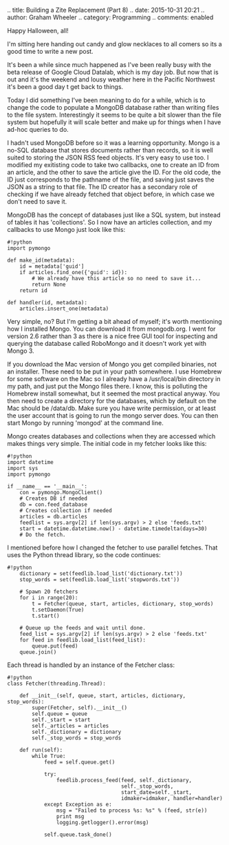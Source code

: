 .. title: Building a Zite Replacement (Part 8)
.. date: 2015-10-31 20:21
.. author: Graham Wheeler
.. category: Programming
.. comments: enabled

Happy Halloween, all!

I'm sitting here handing out candy and glow necklaces to all comers so its a
good time to write a new post.

It's been a while since much happened as I've been really busy with the beta 
release of Google Cloud Datalab, which is my day job. But now that is out and
it's the weekend and lousy weather here in the Pacific Northwest it's been a 
good day t get back to things.

Today I did something I've been meaning to do for a while, which is to change
the code to populate a MongoDB database rather than writing files to the file 
system. Interestingly it seems to be quite a bit slower than the file system 
but hopefully it will scale better and make up for things when I have ad-hoc
queries to do.

I hadn't used MongoDB before so it was a learning opportunity. Mongo is a 
no-SQL database that stores documents rather than records, so it is well suited
to storing the JSON RSS feed objects. It's very easy to use too. I modified
my exitisting code to take two callbacks, one to create an ID from an article, 
and the other to save the article give the ID. For the old code, the ID just
corresponds to the pathname of the file, and saving just saves the JSON as a
string to that file. The ID creator has a secondary role of checking if we have
already fetched that object before, in which case we don't need to save it.

MongoDB has the concept of databases just like a SQL system, but instead of 
tables it has 'collections'. So I now have an articles collection, and my
callbacks to use Mongo just look like this:

    #!python
    import pymongo

    def make_id(metadata):
        id = metadata['guid']
        if articles.find_one({'guid': id}):
            # We already have this article so no need to save it...
            return None
        return id

    def handler(id, metadata):
        articles.insert_one(metadata)

Very simple, no? But I'm getting a bit ahead of myself; it's worth mentioning 
how I installed Mongo. You can download it from mongodb.org. I went for 
version 2.6 rather than 3 as there is a nice free GUI tool for inspecting 
and querying the database called RoboMongo and it doesn't work yet with Mongo 3.

If you download the Mac version of Mongo you get compiled binaries, not an
installer. These need to be put in your path somewhere. I use Homebrew for 
some software on the Mac so I already have a /usr/local/bin directory in
my path, and just put the Mongo files there. I know, this is polluting the
Homebrew install somewhat, but it seemed the most practical anyway. You then
need to create a directory for the databases, which by default on the Mac should
be /data/db. Make sure you have write permission, or at least the user account
that is going to run the mongo server does. You can then start Mongo by running
'mongod' at the command line.

Mongo creates databases and collections when they are accessed which makes 
things very simple. The initial code in my fetcher looks like this:

    #!python
    import datetime
    import sys
    import pymongo

    if __name__ == '__main__':
        con = pymongo.MongoClient()
        # Creates DB if needed
        db = con.feed_database
        # Creates collection if needed
        articles = db.articles
        feedlist = sys.argv[2] if len(sys.argv) > 2 else 'feeds.txt'
        start = datetime.datetime.now() - datetime.timedelta(days=30)
        # Do the fetch.

I mentioned before how I changed the fetcher to use parallel fetches. That 
uses the Python thread library, so the code continues:

    #!python
        dictionary = set(feedlib.load_list('dictionary.txt'))
        stop_words = set(feedlib.load_list('stopwords.txt'))

        # Spawn 20 fetchers
        for i in range(20):
            t = Fetcher(queue, start, articles, dictionary, stop_words)
            t.setDaemon(True)
            t.start()

        # Queue up the feeds and wait until done.
        feed_list = sys.argv[2] if len(sys.argv) > 2 else 'feeds.txt'
        for feed in feedlib.load_list(feed_list):
            queue.put(feed)
        queue.join()

Each thread is handled by an instance of the Fetcher class:

    #!python
    class Fetcher(threading.Thread):

        def __init__(self, queue, start, articles, dictionary, stop_words):
            super(Fetcher, self).__init__()
            self.queue = queue
            self._start = start
            self._articles = articles
            self._dictionary = dictionary
            self._stop_words = stop_words

        def run(self):
            while True:
                feed = self.queue.get()

                try:
                    feedlib.process_feed(feed, self._dictionary,
                                         self._stop_words,
                                         start_date=self._start,
                                         idmaker=idmaker, handler=handler)
                except Exception as e:
                    msg = "Failed to process %s: %s" % (feed, str(e))
                    print msg
                    logging.getlogger().error(msg)
    
                self.queue.task_done()



